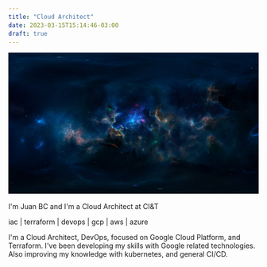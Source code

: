 ```yaml
---
title: "Cloud Architect"
date: 2023-03-15T15:14:46-03:00
draft: true
---
```

![space-background](background.jpg)

I'm Juan BC and I'm a Cloud Architect at CI&T 

iac | terraform | devops | gcp | aws | azure

I'm a Cloud Architect, DevOps, focused on Google Cloud Platform, and Terraform. I've been developing my skills with Google related technologies. Also improving my knowledge with kubernetes, and general CI/CD. 
